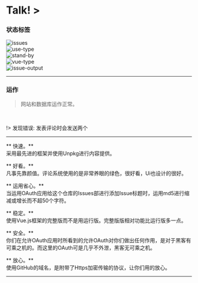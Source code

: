 # Talk! >

### 状态标签
![issues](https://img.shields.io/github/issues/sunbossrs/suntalk_save.svg?style=flat-square)  
![use-type](https://img.shields.io/badge/use--type-vue.js-green.svg?style=flat-square)  
![stand-by](https://img.shields.io/badge/stand--by-vssue-green.svg?style=flat-square)  
![vue-type](https://img.shields.io/badge/vue--type-full-orange.svg?style=flat-square)  
![issue-output](https://img.shields.io/badge/issue--output-md5-lightgrey.svg?style=flat-square)

---
### 运作
> 网站和数据库运作正常。
<br/>

!> 发现错误: 发表评论时会发送两个

---

** 快速。**  
采用最先进的框架并使用Unpkg进行内容提供。

** 好看。**  
凡事先靠颜值。评论系统使用的是非常养眼的绿色，很好看，Ui也设计的很好。

** 运用省心。**  
当运用OAuth应用给这个仓库的Issues部进行添加Issue标题时，运用md5进行缩减或增长而不超50个字符。

** 稳定。**  
使用Vue.js框架的完整版而不是用运行版。完整版版相对功能比运行版多一点。

** 安全。**  
你们在允许OAuth应用时所看到的允许OAuth对你们做出任何作用，是对于黑客有可乘之机的。而这里的OAuth可是几乎不外泄，黑客无可乘之机。

** 放心。**  
使用GitHub的域名，是附带了Https加密传输的协议，让你们用的放心。

---

<div id="vssue"></div>
